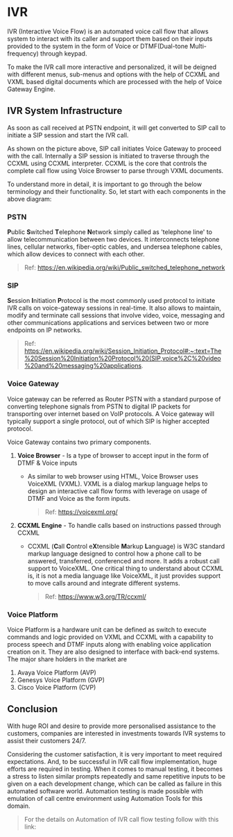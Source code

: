 # IVR

IVR (Interactive Voice Flow) is an automated voice call flow that allows system to interact with its caller and support them based on their inputs provided to the system in the form of Voice or DTMF(Dual-tone Multi-frequency) through keypad. 

To make the IVR call more interactive and personalized, it will be deigned with different menus, sub-menus and options with the help of CCXML and VXML based digital documents which are processed with the help of Voice Gateway Engine.



## IVR System Infrastructure

As soon as call received at PSTN endpoint, it will get converted to SIP call to initiate a SIP session and start the IVR call.



<Planning to add an image here>



As shown on the picture above, SIP call initiates Voice Gateway to proceed with the call. Internally a SIP session is initiated to traverse through the CCXML using CCXML interpreter. CCXML is the core that controls the complete call flow using Voice Browser to parse through VXML documents. 

To understand more in detail, it is important to go through the below terminology and their functionality. So, let start with each components in the above diagram:

### PSTN

**P**ublic **S**witched **T**elephone **N**etwork simply called as 'telephone line' to allow telecommunication between two devices. It interconnects telephone lines, cellular networks, fiber-optic cables, and undersea telephone cables, which allow devices to connect with each other.

> Ref: https://en.wikipedia.org/wiki/Public_switched_telephone_network

### SIP

**S**ession **I**nitiation **P**rotocol is the most commonly used protocol to initiate IVR calls on voice-gateway sessions in real-time. It also allows to maintain, modify and terminate call sessions that involve video, voice, messaging and other communications applications and services between two or more endpoints on IP networks.

> Ref: https://en.wikipedia.org/wiki/Session_Initiation_Protocol#:~:text=The%20Session%20Initiation%20Protocol%20(SIP,voice%2C%20video%20and%20messaging%20applications.

### Voice Gateway

Voice gateway can be referred as Router PSTN with a standard purpose of converting telephone signals from PSTN to digital IP packets for transporting over internet based on VoIP protocols. A Voice gateway will typically support a single protocol, out of which SIP is higher accepted protocol.

Voice Gateway contains two primary components.

1. **Voice Browser** -  Is a type of browser to accept input in the form of DTMF & Voice inputs

   - As similar to web browser using HTML, Voice Browser uses VoiceXML (VXML). VXML is a dialog markup language helps to design an interactive call flow forms with leverage on usage of DTMF and Voice as the form inputs. 

     > Ref: https://voicexml.org/

2. **CCXML Engine** - To handle calls based on instructions passed through CCXML

   - CCXML (**C**all **C**ontrol e**X**tensible **M**arkup **L**anguage) is W3C standard markup language designed to control how a phone call to be answered, transferred, conferenced and more. It adds a robust call support to VoiceXML. One critical thing to understand about CCXML is, it is not a media language like VoiceXML, it just provides support to move calls around and integrate different systems.

     > Ref: https://www.w3.org/TR/ccxml/

### Voice Platform

Voice Platform is a hardware unit can be defined as switch to execute commands and logic provided on VXML and CCXML with a capability to process speech and DTMF inputs along with enabling voice application creation on it. They are also designed to interface with back-end systems. The major share holders in the market are

1. Avaya Voice Platform (AVP)
2. Genesys Voice Platform (GVP)
3. Cisco Voice Platform (CVP)

## Conclusion

With huge ROI and desire to provide more personalised assistance to the customers, companies are interested in investments towards IVR systems to assist their customers 24/7. 

Considering the customer satisfaction, it is very important to meet required expectations. And, to be successful in IVR call flow implementation, huge efforts are required in testing. When it comes to manual testing, it becomes a stress to listen similar prompts repeatedly and same repetitive inputs to be given on a each development change, which can be called as failure in this automated software world. Automation testing is made possible with emulation of call centre environment using Automation Tools for this domain.

> For the details on Automation of IVR call flow testing follow with this link:

 

